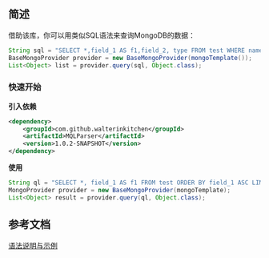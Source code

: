 ## 简述

借助该库，你可以用类似SQL语法来查询MongoDB的数据：

```java
String sql = "SELECT *,field_1 AS f1,field_2, type FROM test WHERE name LIKE '\\^'";
BaseMongoProvider provider = new BaseMongoProvider(mongoTemplate());
List<Object> list = provider.query(sql, Object.class);
```

### 快速开始

**引入依赖**

```xml
<dependency>
    <groupId>com.github.walterinkitchen</groupId>
    <artifactId>MQLParser</artifactId>
    <version>1.0.2-SNAPSHOT</version>
</dependency>
```

**使用**

```java
String ql = "SELECT *, field_1 AS f1 FROM test ORDER BY field_1 ASC LIMIT 10";
MongoProvider provider = new BaseMongoProvider(mongoTemplate);
List<Object> result = provider.query(ql, Object.class);
```

## 参考文档

[语法说明与示例](doc/语法.md)